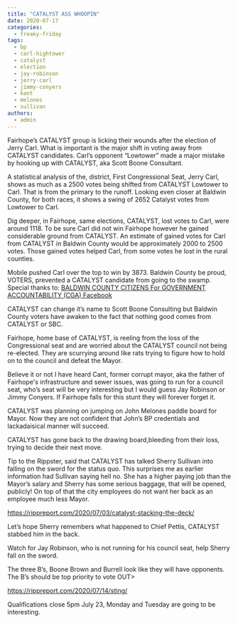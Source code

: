 ```yaml
---
title: "CATALYST ASS WHOOPIN"
date: 2020-07-17
categories: 
  - freaky-friday
tags: 
  - bp
  - carl-hightower
  - catalyst
  - election
  - jay-robinson
  - jerry-carl
  - jimmy-conyers
  - kant
  - melones
  - sullivan
authors: 
  - admin
---
```


Fairhope’s CATALYST group is licking their wounds after the election of Jerry Carl. What is important is the major shift in voting away from CATALYST candidates. Carl’s opponent “Lowtower” made a major mistake by hooking up with CATALYST, aka Scott Boone Consultant.

A statistical analysis of the, district, First Congressional Seat, Jerry Carl, shows as much as a 2500 votes being shifted from CATALYST Lowtower to Carl. That is from the primary to the runoff. Looking even closer at Baldwin County, for both races, it shows a swing of 2652 Catalyst votes from Lowtower to Carl.

Dig deeper, in Fairhope, same elections, CATALYST, lost votes to Carl, were around 1118. To be sure Carl did not win Fairhope however he gained considerable ground from CATALYST. An estimate of gained votes for Carl from CATALYST in Baldwin County would be approximately 2000 to 2500 votes. Those gained votes helped Carl, from some votes he lost in the rural counties.

Mobile pushed Carl over the top to win by 3873. Baldwin County be proud, VOTERS, prevented a CATALYST candidate from going to the swamp. Special thanks to: [BALDWIN COUNTY CITIZENS For GOVERNMENT ACCOUNTABILITY (CGA) Facebook](https://www.facebook.com/groups/1593293237549165/?ref=group_header)

CATALYST can change it’s name to Scott Boone Consulting but Baldwin County voters have awaken to the fact that nothing good comes from CATALYST or SBC.

Fairhope, home base of CATALYST, is reeling from the loss of the Congressional seat and are worried about the CATALYST council not being re-elected. They are scurrying around like rats trying to figure how to hold on to the council and defeat the Mayor.

Believe it or not I have heard Cant, former corrupt mayor, aka the father of Fairhope's infrastructure and sewer issues, was going to run for a council seat, who’s seat will be very interesting but I would guess Jay Robinson or Jimmy Conyers. If Fairhope falls for this stunt they will forever forget it.

CATALYST was planning on jumping on John Melones paddle board for Mayor. Now they are not confident that John’s BP credentials and lackadaisical manner will succeed.

CATALYST has gone back to the drawing board,bleeding from their loss, trying to decide their next move.

Tip to the Rippster, said that CATALYST has talked Sherry Sullivan into falling on the sword for the status quo. This surprises me as earlier information had Sullivan saying hell no. She has a higher paying job than the Mayor’s salary and Sherry has some serious baggage, that will be opened, publicly! On top of that the city employees do not want her back as an employee much less Mayor.

https://rippreport.com/2020/07/03/catalyst-stacking-the-deck/

Let’s hope Sherry remembers what happened to Chief Pettis, CATALYST stabbed him in the back.

Watch for Jay Robinson, who is not running for his council seat, help Sherry fall on the sword.

The three B’s, Boone Brown and Burrell look like they will have opponents. The B’s should be top priority to vote OUT>

https://rippreport.com/2020/07/14/sting/

Qualifications close 5pm July 23, Monday and Tuesday are going to be interesting.
